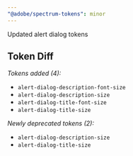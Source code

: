 ```yaml
---
"@adobe/spectrum-tokens": minor
---
```


Updated alert dialog tokens

## Token Diff

_Tokens added (4):_

- `alert-dialog-description-font-size`
- `alert-dialog-description-size`
- `alert-dialog-title-font-size`
- `alert-dialog-title-size`

_Newly deprecated tokens (2):_

- `alert-dialog-description-size`
- `alert-dialog-title-size`
